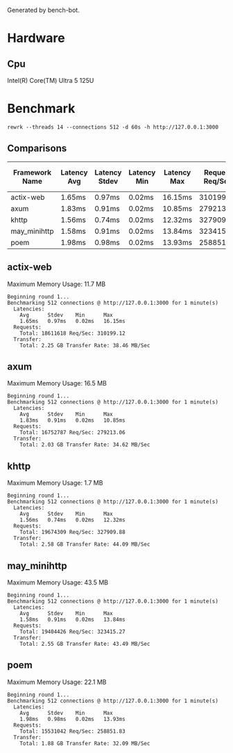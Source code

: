 Generated by bench-bot.

# Hardware

## Cpu

Intel(R) Core(TM) Ultra 5 125U

# Benchmark

`rewrk --threads 14 --connections 512 -d 60s -h http://127.0.0.1:3000`

## Comparisons

| Framework Name | Latency Avg | Latency Stdev | Latency Min | Latency Max | Request Req/Sec | Transfer Rate | Max. Memory Usage |
|---|---|---|---|---|---|---|---|
|actix-web|1.65ms|0.97ms|0.02ms|16.15ms|310199.12|38.46MB/Sec|11.7MB|
|axum|1.83ms|0.91ms|0.02ms|10.85ms|279213.06|34.62MB/Sec|16.5MB|
|khttp|1.56ms|0.74ms|0.02ms|12.32ms|327909.88|44.09MB/Sec|1.7MB|
|may_minihttp|1.58ms|0.91ms|0.02ms|13.84ms|323415.27|43.49MB/Sec|43.5MB|
|poem|1.98ms|0.98ms|0.02ms|13.93ms|258851.83|32.09MB/Sec|22.1MB|

## actix-web

Maximum Memory Usage: 11.7 MB

```
Beginning round 1...
Benchmarking 512 connections @ http://127.0.0.1:3000 for 1 minute(s)
  Latencies:
    Avg      Stdev    Min      Max      
    1.65ms   0.97ms   0.02ms   16.15ms  
  Requests:
    Total: 18611618 Req/Sec: 310199.12
  Transfer:
    Total: 2.25 GB Transfer Rate: 38.46 MB/Sec
```

## axum

Maximum Memory Usage: 16.5 MB

```
Beginning round 1...
Benchmarking 512 connections @ http://127.0.0.1:3000 for 1 minute(s)
  Latencies:
    Avg      Stdev    Min      Max      
    1.83ms   0.91ms   0.02ms   10.85ms  
  Requests:
    Total: 16752787 Req/Sec: 279213.06
  Transfer:
    Total: 2.03 GB Transfer Rate: 34.62 MB/Sec
```

## khttp

Maximum Memory Usage: 1.7 MB

```
Beginning round 1...
Benchmarking 512 connections @ http://127.0.0.1:3000 for 1 minute(s)
  Latencies:
    Avg      Stdev    Min      Max      
    1.56ms   0.74ms   0.02ms   12.32ms  
  Requests:
    Total: 19674309 Req/Sec: 327909.88
  Transfer:
    Total: 2.58 GB Transfer Rate: 44.09 MB/Sec
```

## may_minihttp

Maximum Memory Usage: 43.5 MB

```
Beginning round 1...
Benchmarking 512 connections @ http://127.0.0.1:3000 for 1 minute(s)
  Latencies:
    Avg      Stdev    Min      Max      
    1.58ms   0.91ms   0.02ms   13.84ms  
  Requests:
    Total: 19404426 Req/Sec: 323415.27
  Transfer:
    Total: 2.55 GB Transfer Rate: 43.49 MB/Sec
```

## poem

Maximum Memory Usage: 22.1 MB

```
Beginning round 1...
Benchmarking 512 connections @ http://127.0.0.1:3000 for 1 minute(s)
  Latencies:
    Avg      Stdev    Min      Max      
    1.98ms   0.98ms   0.02ms   13.93ms  
  Requests:
    Total: 15531042 Req/Sec: 258851.83
  Transfer:
    Total: 1.88 GB Transfer Rate: 32.09 MB/Sec
```
